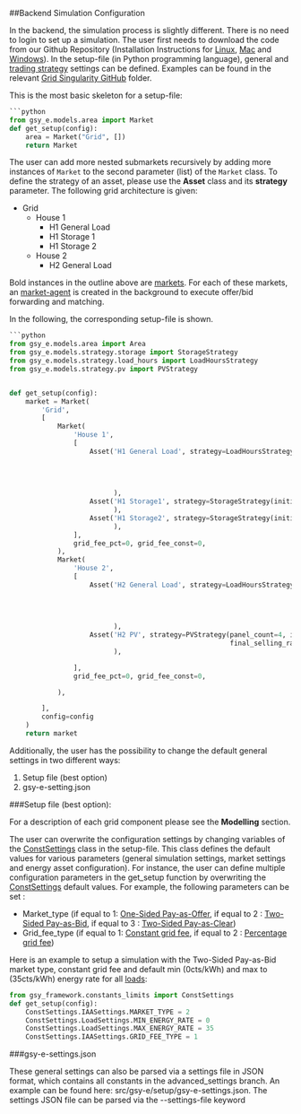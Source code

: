 ##Backend Simulation Configuration

In the backend, the simulation process is slightly different. There is no need to login to set up a simulation. The user first needs to download the code from our Github Repository (Installation Instructions for [Linux](linux-installation-instructions.md), [Mac](ios-installation-instructions.md) and [Windows](vm-installation-instructions.md)). In the setup-file (in Python programming language), general and [trading strategy](default-trading-strategy.md) settings can be defined. Examples can be found in the relevant [Grid Singularity GitHub](https://github.com/gridsingularity/gsy-e/tree/master/src/gsy_e/setup) folder.

This is the most basic skeleton for a setup-file:

```python
```python
from gsy_e.models.area import Market
def get_setup(config):
    area = Market("Grid", [])
    return Market
```

The user can add more nested submarkets recursively by adding more instances of `Market` to the second parameter (list) of the `Market` class. To define the strategy of an asset, please use the **Asset** class and its **strategy** parameter. The following grid architecture is given:

*   Grid
    *   House 1
        *   H1 General Load
        *   H1 Storage 1
        *   H1 Storage 2
    *   House 2
        *   H2 General Load

Bold instances in the outline above are [markets](model-markets.md). For each of these markets, an [market-agent](market-agent.md) is created in the background to execute offer/bid forwarding and matching.

In the following, the corresponding setup-file is shown.

```python
```python
from gsy_e.models.area import Area
from gsy_e.models.strategy.storage import StorageStrategy
from gsy_e.models.strategy.load_hours import LoadHoursStrategy
from gsy_e.models.strategy.pv import PVStrategy


def get_setup(config):
    market = Market(
        'Grid',
        [
            Market(
                'House 1',
                [
                    Asset('H1 General Load', strategy=LoadHoursStrategy(avg_power_W=200,
                                                                        hrs_per_day=6,
                                                                        hrs_of_day=list(
                                                                            range(12, 18)),
                                                                        final_buying_rate=35)
                          ),
                    Asset('H1 Storage1', strategy=StorageStrategy(initial_soc=50)
                          ),
                    Asset('H1 Storage2', strategy=StorageStrategy(initial_soc=50)
                          ),
                ],
                grid_fee_pct=0, grid_fee_const=0,
            ),
            Market(
                'House 2',
                [
                    Asset('H2 General Load', strategy=LoadHoursStrategy(avg_power_W=200,
                                                                        hrs_per_day=4,
                                                                        hrs_of_day=list(
                                                                            range(12, 16)),
                                                                        final_buying_rate=35)
                          ),
                    Asset('H2 PV', strategy=PVStrategy(panel_count=4, initial_selling_rate=30,
                                                       final_selling_rate=5)
                          ),

                ],
                grid_fee_pct=0, grid_fee_const=0,

            ),

        ],
        config=config
    )
    return market
```

Additionally, the user has the possibility to change the default general settings in two different ways:

1. Setup file (best option)
2. gsy-e-setting.json

###Setup file (best option):

For a description of each grid component please see the **Modelling** section.

The user can overwrite the configuration settings by changing variables of the [ConstSettings](https://github.com/gridsingularity/gsy-framework/blob/master/gsy_framework/constants_limits.py) class in the setup-file. This class defines the default values for various parameters (general simulation settings, market settings and energy asset configuration). For instance, the user can define multiple configuration parameters in the get_setup function by overwriting the[ ConstSettings](https://github.com/gridsingularity/gsy-framework/blob/master/gsy_framework/constants_limits.py) default values. For example, the following parameters can be set :

* Market_type (if equal to 1: [One-Sided Pay-as-Offer](one-sided-pay-as-offer.md), if equal to 2 : [Two-Sided Pay-as-Bid](two-sided-pay-as-bid.md), if equal to 3 : [Two-Sided Pay-as-Clear](two-sided-pay-as-clear.md))
* Grid_fee_type (if equal to 1: [Constant grid fee](constant-fees.md), if equal to 2 : [Percentage grid fee](percentage-fees.md))

Here is an example to setup a simulation with the Two-Sided Pay-as-Bid market type, constant grid fee and default min (0cts/kWh) and max to (35cts/kWh) energy rate for all [loads](model-load.md):

```python
from gsy_framework.constants_limits import ConstSettings
def get_setup(config):
    ConstSettings.IAASettings.MARKET_TYPE = 2
    ConstSettings.LoadSettings.MIN_ENERGY_RATE = 0
    ConstSettings.LoadSettings.MAX_ENERGY_RATE = 35
    ConstSettings.IAASettings.GRID_FEE_TYPE = 1
```

###gsy-e-settings.json

These general settings can also be parsed via a settings file in JSON format, which contains all constants in the advanced_settings branch. An example can be found here: src/gsy-e/setup/gsy-e-settings.json. The settings JSON file can be parsed via the --settings-file keyword
